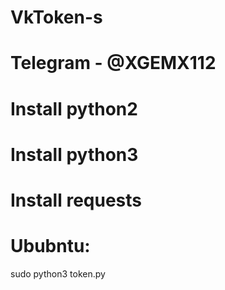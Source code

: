 # VkToken-s

# Telegram - @XGEMX112

# Install python2

# Install python3

# Install requests

# Ububntu:

sudo python3 token.py

